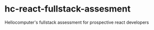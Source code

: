 # hc-react-fullstack-assesment
Hellocomputer's fullstack assessment for prospective react developers
